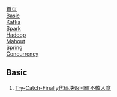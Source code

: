 <link href="../../css/common.css" rel="stylesheet">

<div class="nav-container">
  <div class="box shadow">
    <a href="/JavaCook/">首页</a>
    <div class="circle"></div>
  </div>
  <div class="box shadow">
    <a href="/JavaCook/doc/basic">Basic</a>
    <div class="circle"></div>
  </div>
  <div class="box shadow">
    <a href="/JavaCook/doc/kafka">Kafka</a>
    <div class="circle"></div>
  </div>
  <div class="box shadow">
    <a href="/JavaCook/doc/spark">Spark</a>
    <div class="circle"></div>
  </div>
  <div class="box shadow">
      <a href="/JavaCook/doc/hadoop">Hadoop</a>
      <div class="circle"></div>
  </div>
  <div class="box shadow">
      <a href="/JavaCook/doc/mahout">Mahout</a>
      <div class="circle"></div>
  </div>
  <div class="box shadow">
        <a href="/JavaCook/doc/spring">Spring</a>
        <div class="circle"></div>
  </div>
  <div class="box shadow">
        <a href="/JavaCook/doc/concurrency">Concurrency</a>
        <div class="circle"></div>
  </div>  
  <div style="text-align:center;clear:both;">
  </div>
</div>

## Basic
1. <a href='./exception/TryCatchBlock'>Try-Catch-Finally代码块返回值不敬人意</a>